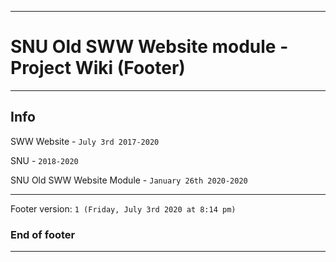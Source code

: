 
***

# SNU Old SWW Website module - Project Wiki (Footer)

***

## Info

SWW Website - `July 3rd 2017-2020`

SNU - `2018-2020`

SNU Old SWW Website Module - `January 26th 2020-2020`

***

Footer version: `1 (Friday, July 3rd 2020 at 8:14 pm)`

### End of footer

***
